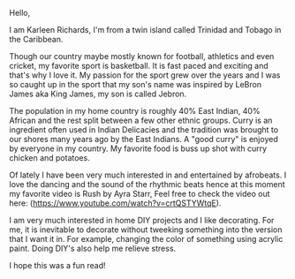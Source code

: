 Hello,

I am Karleen Richards, I'm from a twin island called Trinidad and Tobago in the Caribbean.

Though our country maybe mostly known for football, athletics and even cricket, my favorite sport is basketball. It is fast paced and exciting and that's why I love it. My passion for the sport grew over the years and I was so caught up in the sport that my son's name was inspired by LeBron James aka King James, my son is called Jebron.

The population in my home country is roughly 40% East Indian, 40% African and the rest split between a few other ethnic groups. Curry is an ingredient often used in Indian Delicacies and the tradition was brought to our shores many years ago by the East Indians. A "good curry" is enjoyed by everyone in my country. My favorite food is buss up shot with curry chicken and potatoes. 

Of lately I have been very much interested in and entertained by afrobeats. I love the dancing and the sound of the rhythmic beats hence at this moment my favorite video is Rush by Ayra Starr, Feel free to check the video out here: (https://www.youtube.com/watch?v=crtQSTYWtqE).

I am very much interested in home DIY projects and I like decorating. For me, it is inevitable to decorate without tweeking something into the version that I want it in. For example, changing the color of something using acrylic paint. Doing DIY's also help me relieve stress.

I hope this was a fun read!